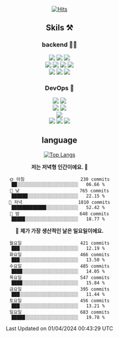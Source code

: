 <div align="center">

[![Hits](https://hits.seeyoufarm.com/api/count/incr/badge.svg?url=https%3A%2F%2Fgithub.com%2Fzxcv9203%2Fhit-counter&count_bg=%23FF7272&title_bg=%23324C2E&icon=codeigniter.svg&icon_color=%23DD5B5B&title=%EB%B0%A9%EB%AC%B8%EC%9E%90&edge_flat=false)](https://hits.seeyoufarm.com)
  
## Skils ⚒️
### backend 🧑‍💻
  
<img src="https://img.shields.io/badge/Java-FF6600?style=flat-square&logo=buymeacoffee&logoColor=white"/>
<img src="https://img.shields.io/badge/Go-0099FF?style=flat-square&logo=go&logoColor=white"/>
<img src="https://img.shields.io/badge/Kotlin-7F52FF?style=flat-square&logo=kotlin&logoColor=white"/>
  
  
<br />
  
<img src="https://img.shields.io/badge/Spring-339933?style=flat-square&logo=Spring&logoColor=white"/>
<img src="https://img.shields.io/badge/Spring Boot-339933?style=flat-square&logo=Spring Boot&logoColor=white"/>
<img src="https://img.shields.io/badge/Spring Security-339933?style=flat-square&logo=Spring Security&logoColor=white"/>
  
<img src="https://img.shields.io/badge/Spring Data JPA-339933?style=flat-square&logo=Hibernate&logoColor=white"/>

<br />
  
  <img src="https://img.shields.io/badge/mysql-0099FF?style=flat-square&logo=mysql&logoColor=white"/>
  <img src="https://img.shields.io/badge/mariadb-0099FF?style=flat-square&logo=mariadb&logoColor=white"/>
  <img src="https://img.shields.io/badge/mongoDB-47A248?style=flat-square&logo=mongodb&logoColor=white"/>
  
  
### DevOps 🚀
  
  <img src="https://img.shields.io/badge/docker-2496ED?style=flat-square&logo=docker&logoColor=white"/>
  <img src="https://img.shields.io/badge/kubernetes-326CE5?style=flat-square&logo=kubernetes&logoColor=white"/>
  
  <br />
  
  <img src="https://img.shields.io/badge/Github Actions-2088FF?style=flat-square&logo=githubactions&logoColor=white"/>
  <img src="https://img.shields.io/badge/Jenkins-D24939?style=flat-square&logo=jenkins&logoColor=white"/>
  
  
  <br />
  <img src="https://img.shields.io/badge/terraform-7B42BC?style=flat-square&logo=terraform&logoColor=white"/>
  
  <br />
  <img src="https://img.shields.io/badge/Amazon AWS-232F3E?style=flat-square&logo=Amazon AWS&logoColor=white"/>

  <img src="https://img.shields.io/badge/GCP-4285F4?style=flat-square&logo=googlecloud&logoColor=white"/>
  <img src="https://img.shields.io/badge/NCP-03C75A?style=flat-square&logo=naver&logoColor=white"/>
  
  
## language

[![Top Langs](https://github-readme-stats.vercel.app/api/top-langs/?username=zxcv9203&hide=html&exclude_repo=zxcv9203.github.io,golB&theme=grate-gatsby)](https://github.com/zxcv9203/github-readme-stats)
  
<!--START_SECTION:waka-->
**저는 저녁형 인간이에요. 🦉** 

```text
🌞 아침                     230 commits         ██░░░░░░░░░░░░░░░░░░░░░░░   06.66 % 
🌆 낮　                     765 commits         ██████░░░░░░░░░░░░░░░░░░░   22.15 % 
🌃 저녁                     1810 commits        █████████████░░░░░░░░░░░░   52.42 % 
🌙 밤　                     648 commits         █████░░░░░░░░░░░░░░░░░░░░   18.77 % 
```
📅 **제가 가장 생산적인 날은 일요일이에요.** 

```text
월요일                      421 commits         ███░░░░░░░░░░░░░░░░░░░░░░   12.19 % 
화요일                      466 commits         ███░░░░░░░░░░░░░░░░░░░░░░   13.50 % 
수요일                      485 commits         ████░░░░░░░░░░░░░░░░░░░░░   14.05 % 
목요일                      547 commits         ████░░░░░░░░░░░░░░░░░░░░░   15.84 % 
금요일                      395 commits         ███░░░░░░░░░░░░░░░░░░░░░░   11.44 % 
토요일                      456 commits         ███░░░░░░░░░░░░░░░░░░░░░░   13.21 % 
일요일                      683 commits         █████░░░░░░░░░░░░░░░░░░░░   19.78 % 
```



 Last Updated on 01/04/2024 00:43:29 UTC
<!--END_SECTION:waka-->
  
</div>

